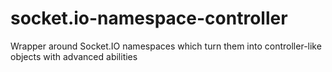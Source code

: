 # socket.io-namespace-controller
Wrapper around Socket.IO namespaces which turn them into controller-like objects with advanced abilities
